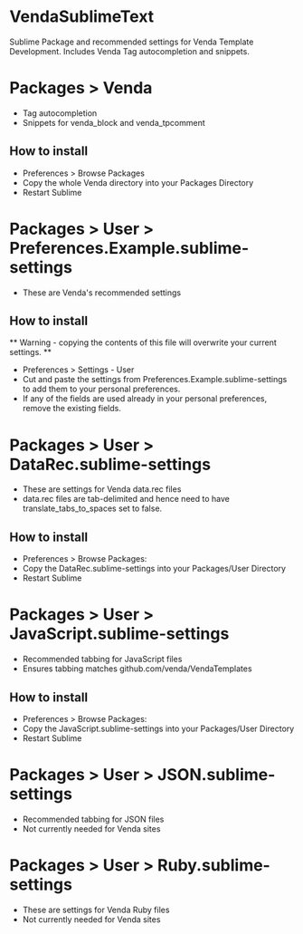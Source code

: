 # VendaSublimeText

Sublime Package and recommended settings for Venda Template Development. Includes Venda Tag autocompletion and snippets.

# Packages > Venda
 * Tag autocompletion
 * Snippets for venda_block and venda_tpcomment
## How to install
 * Preferences > Browse Packages
 * Copy the whole Venda directory into your Packages Directory
 * Restart Sublime

# Packages > User > Preferences.Example.sublime-settings
 * These are Venda's recommended settings
## How to install
** Warning - copying the contents of this file will overwrite your current settings. **
 * Preferences > Settings - User
 * Cut and paste the settings from Preferences.Example.sublime-settings to add them to your personal preferences.
 * If any of the fields are used already in your personal preferences, remove the existing fields.

# Packages > User > DataRec.sublime-settings
 * These are settings for Venda data.rec files
 * data.rec files are tab-delimited and hence need to have translate_tabs_to_spaces set to false.
## How to install
 * Preferences > Browse Packages:
 * Copy the DataRec.sublime-settings into your Packages/User Directory
 * Restart Sublime

# Packages > User > JavaScript.sublime-settings
 * Recommended tabbing for JavaScript files
 * Ensures tabbing matches github.com/venda/VendaTemplates
## How to install
 * Preferences > Browse Packages:
 * Copy the JavaScript.sublime-settings into your Packages/User Directory
 * Restart Sublime

# Packages > User > JSON.sublime-settings
 * Recommended tabbing for JSON files
 * Not currently needed for Venda sites

# Packages > User > Ruby.sublime-settings
 * These are settings for Venda Ruby files
 * Not currently needed for Venda sites
